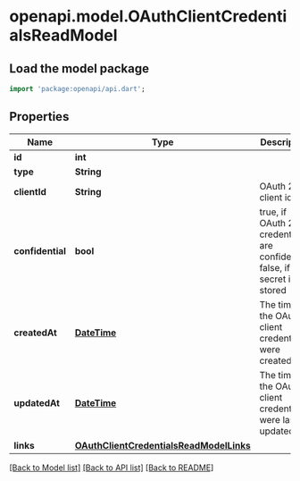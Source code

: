 # openapi.model.OAuthClientCredentialsReadModel

## Load the model package
```dart
import 'package:openapi/api.dart';
```

## Properties
Name | Type | Description | Notes
------------ | ------------- | ------------- | -------------
**id** | **int** |  | 
**type** | **String** |  | 
**clientId** | **String** | OAuth 2 client id | 
**confidential** | **bool** | true, if OAuth 2 credentials are confidential, false, if no secret is stored | 
**createdAt** | [**DateTime**](DateTime.md) | The time the OAuth client credentials were created at | [optional] 
**updatedAt** | [**DateTime**](DateTime.md) | The time the OAuth client credentials were last updated | [optional] 
**links** | [**OAuthClientCredentialsReadModelLinks**](OAuthClientCredentialsReadModelLinks.md) |  | 

[[Back to Model list]](../README.md#documentation-for-models) [[Back to API list]](../README.md#documentation-for-api-endpoints) [[Back to README]](../README.md)


